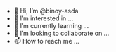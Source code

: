 - 👋 Hi, I’m @binoy-asda
- 👀 I’m interested in ...
- 🌱 I’m currently learning ...
- 💞️ I’m looking to collaborate on ...
- 📫 How to reach me ...

<!---
binoy-asda/binoy-asda is a ✨ special ✨ repository because its `README.md` (this file) appears on your GitHub profile.
You can click the Preview link to take a look at your changes.
--->
